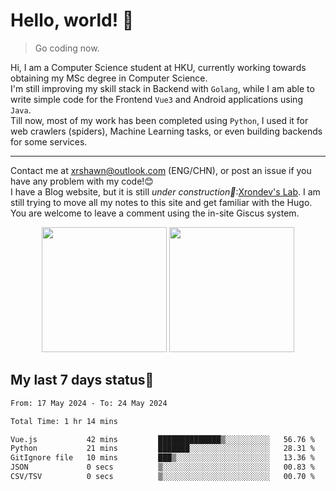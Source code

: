 # Hello, world! 🥰
> Go coding now.
  
Hi, I am a Computer Science student at HKU, currently working towards obtaining my MSc degree in Computer Science.  
I'm still improving my skill stack in Backend with `Golang`, while I am able to write simple code for the Frontend `Vue3` and Android applications using `Java`.  
Till now, most of my work has been completed using `Python`, I used it for web crawlers (spiders), Machine Learning tasks, or even building backends for some services.

-------
Contact me at xrshawn@outlook.com (ENG/CHN), or post an issue if you have any problem with my code!😊  
I have a Blog website, but it is still *under construction🚧*:[Xrondev's Lab](http://lab.xrondev.top/). I am still trying to move all my notes to this site and get familiar with the Hugo. You are welcome to leave a comment using the in-site Giscus system.  


<div align="center">
<div><img src="https://github-readme-stats.vercel.app/api?username=Xrondev&count_private=true" height="200px"/> <img src="https://github-readme-stats.vercel.app/api/top-langs/?username=Xrondev" height="200px"/></div>
</div>
<div align="center"></div>  

## My last 7 days status🧐

<!--START_SECTION:waka-->

```txt
From: 17 May 2024 - To: 24 May 2024

Total Time: 1 hr 14 mins

Vue.js           42 mins         ██████████████▒░░░░░░░░░░   56.76 %
Python           21 mins         ███████░░░░░░░░░░░░░░░░░░   28.31 %
GitIgnore file   10 mins         ███▒░░░░░░░░░░░░░░░░░░░░░   13.36 %
JSON             0 secs          ▒░░░░░░░░░░░░░░░░░░░░░░░░   00.83 %
CSV/TSV          0 secs          ▒░░░░░░░░░░░░░░░░░░░░░░░░   00.70 %
```

<!--END_SECTION:waka-->
